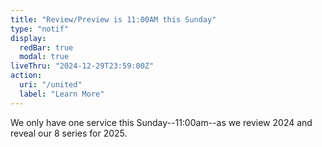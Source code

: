 ```yaml
---
title: "Review/Preview is 11:00AM this Sunday"
type: "notif"
display:
  redBar: true
  modal: true
liveThru: "2024-12-29T23:59:00Z"
action:
  uri: "/united"
  label: "Learn More"
---
```


We only have one service this Sunday--11:00am--as we review 2024 and reveal our 8 series for 2025.
